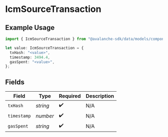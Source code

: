 # IcmSourceTransaction

## Example Usage

```typescript
import { IcmSourceTransaction } from "@avalanche-sdk/data/models/components";

let value: IcmSourceTransaction = {
  txHash: "<value>",
  timestamp: 3494.4,
  gasSpent: "<value>",
};
```

## Fields

| Field              | Type               | Required           | Description        |
| ------------------ | ------------------ | ------------------ | ------------------ |
| `txHash`           | *string*           | :heavy_check_mark: | N/A                |
| `timestamp`        | *number*           | :heavy_check_mark: | N/A                |
| `gasSpent`         | *string*           | :heavy_check_mark: | N/A                |